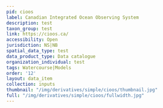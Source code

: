 ```yaml
---
pid: cioos
label: Canadian Integrated Ocean Observing System
description: test
taxon_group: test
link: https://cioos.ca/
accessibility: Open
jurisdiction: NS|NB
spatial_data_type: test
data_product_type: Data catalogue
organization_individual: test
tags: Watercourse|Models
order: '12'
layout: data_item
collection: inputs
thumbnail: "/img/derivatives/simple/cioos/thumbnail.jpg"
full: "/img/derivatives/simple/cioos/fullwidth.jpg"
---
```

